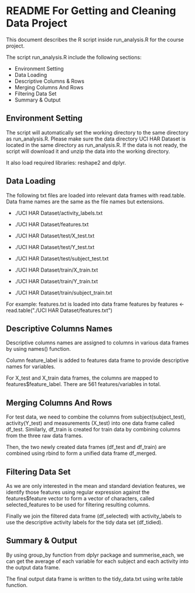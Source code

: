 # README For Getting and Cleaning Data Project

This document describes the R script inside run_analysis.R for the course project.

The script run_analysis.R include the following sections:
* Environment Setting
* Data Loading
* Descriptive Columns & Rows
* Merging Columns And Rows
* Filtering Data Set
* Summary & Output

## Environment Setting
The script will automatically set the working directory to the same directory as run_analysis.R. Please make sure the data directory UCI HAR Dataset is located
in the same directory as run_analysis.R. If the data is not ready, the script will download it and unzip the data into the working directory. 

It also load required libraries: reshape2 and dplyr.

## Data Loading
The following txt files are loaded into relevant data frames with read.table. Data frame names are the same as the file names but extensions.
* ./UCI HAR Dataset/activity_labels.txt
* ./UCI HAR Dataset/features.txt

* ./UCI HAR Dataset/test/X_test.txt
* ./UCI HAR Dataset/test/Y_test.txt
* ./UCI HAR Dataset/test/subject_test.txt

* ./UCI HAR Dataset/train/X_train.txt
* ./UCI HAR Dataset/train/Y_train.txt
* ./UCI HAR Dataset/train/subject_train.txt

For example: features.txt is loaded into data frame features by
  features <- read.table("./UCI HAR Dataset/features.txt")

## Descriptive Columns Names
Descriptive columns names are assigned to columns in various data frames by using names() function.

Column feature_label is added to features data frame to provide descriptive names for variables. 

For X_test and X_train data frames, the columns are mapped to features$feature_label. There are 561 features/variables in total.

## Merging Columns And Rows
For test data, we need to combine the columns from subject(subject_test), activity(Y_test) and measurements (X_test) into one data frame called df_test.
Similarly, df_train is created for train data by combining columns from the three raw data frames.

Then, the two newly created data frames (df_test and df_train) are combined using rbind to form a unified data frame df_merged.

## Filtering Data Set
As we are only interested in the mean and standard deviation features, we identify those features using regular expression against the features$feature vector
to form a vector of characters, called selected_features to be used for filtering resulting columns. 

Finally we join the filtered data frame (df_selected) with activity_labels to use the descriptive activity labels for the tidy data set (df_tidied).

## Summary & Output
By using group_by function from dplyr package and summerise_each, we can get the average of each variable for each subject and each activity into the output data frame.

The final output data frame is written to the tidy_data.txt using write.table function.

